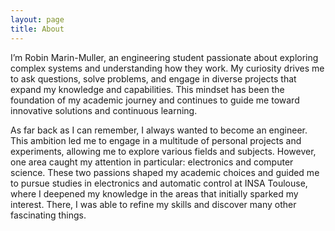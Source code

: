 ```yaml
---
layout: page
title: About
---
```


I’m Robin Marin-Muller, an engineering student passionate about exploring complex systems and understanding how they work. My curiosity drives me to ask questions, solve problems, and engage in diverse projects that expand my knowledge and capabilities. This mindset has been the foundation of my academic journey and continues to guide me toward innovative solutions and continuous learning.

As far back as I can remember, I always wanted to become an engineer. This ambition led me to engage in a multitude of personal projects and experiments, allowing me to explore various fields and subjects. However, one area caught my attention in particular: electronics and computer science. These two passions shaped my academic choices and guided me to pursue studies in electronics and automatic control at INSA Toulouse, where I deepened my knowledge in the areas that initially sparked my interest. There, I was able to refine my skills and discover many other fascinating things.